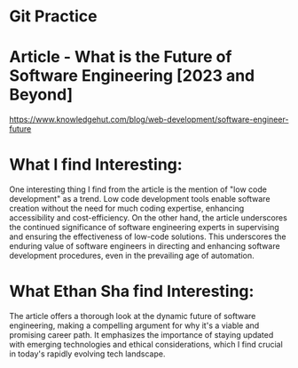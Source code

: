# Git Practice
# Article - What is the Future of Software Engineering [2023 and Beyond]
https://www.knowledgehut.com/blog/web-development/software-engineer-future
# What I find Interesting:
One interesting thing I find from the article is the mention of "low code development" as a trend. 
Low code development tools enable software creation without the need for much coding expertise, enhancing accessibility 
and cost-efficiency. On the other hand, the article underscores the continued significance of software engineering experts 
in supervising and ensuring the effectiveness of low-code solutions. This underscores the enduring value of software 
engineers in directing and enhancing software development procedures, even in the prevailing age of automation.

# What Ethan Sha find Interesting:
The article offers a thorough look at the dynamic future of software engineering, making a compelling argument for why it's a viable and promising career path. It emphasizes the importance of staying updated with emerging technologies and ethical considerations, which I find crucial in today's rapidly evolving tech landscape.
